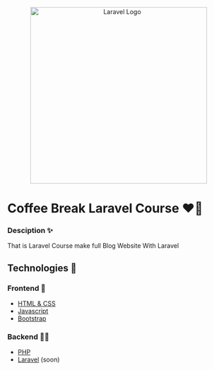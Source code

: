 
<p align="center"><a href="https://laravel.com" target="_blank"><img src="https://raw.githubusercontent.com/laravel/art/master/logo-lockup/5%20SVG/2%20CMYK/1%20Full%20Color/laravel-logolockup-cmyk-red.svg" width="400" alt="Laravel Logo"></a></p>


# Coffee Break Laravel Course ❤️‍🔥




### Desciption ✨
That is Laravel Course make full Blog Website With Laravel 

## Technologies 🚀

### Frontend 👾 
 - [HTML & CSS ](https://www.youtube.com/playlist?list=PLGMjH0KDBZRh-Q3zNMT_QN4rWGxg-Otjg)
 - [Javascript](https://www.youtube.com/playlist?list=PLGMjH0KDBZRi6kBYPPhkQG8zQ0GkkXNVz)
 - [Bootstrap](https://www.youtube.com/playlist?list=PLGMjH0KDBZRhqlTcreDvDZ4Qw5rJD8iRb)

 ### Backend 🧙‍♂️
 - [PHP](https://www.youtube.com/playlist?list=PLGMjH0KDBZRgGmH9wCoJDF_Cu12GiHTgJ)
 - [Laravel](#) (soon)
 



